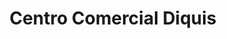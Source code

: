 ---
title: "Centro Comercial Diquis"
url: /palmar/centro-comercial-diquis/
shop: centro comercial
---